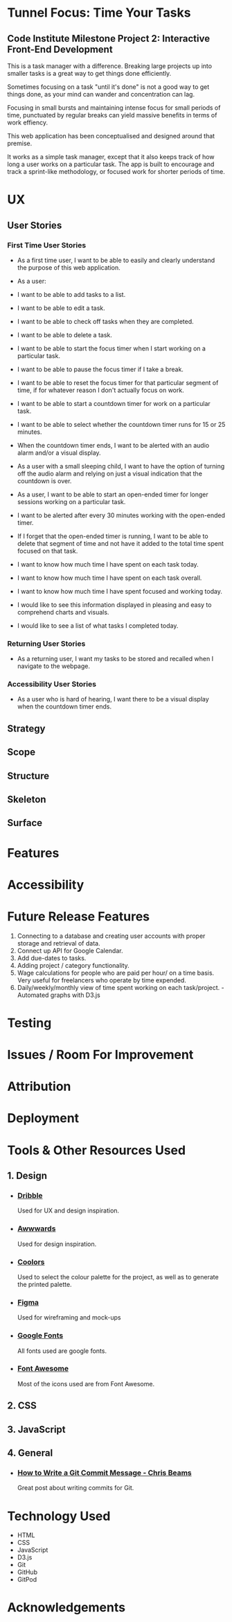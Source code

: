 # Tunnel Focus: Time Your Tasks
## Code Institute Milestone Project 2: Interactive Front-End Development

This is a task manager with a difference. 
Breaking large projects up into smaller tasks is a great way to get things done efficiently. 

Sometimes focusing on a task "until it's done" is not a good way to get things done, as your mind can wander and concentration can lag.

Focusing in small bursts and maintaining intense focus for small periods of time, punctuated by regular breaks can yield massive benefits in terms of work effiency.

This web application has been conceptualised and designed around that premise. 

It works as a simple task manager, except that it also keeps track of how long a user works on a particular task. The app is built to encourage and track a sprint-like methodology, or focused work for 
shorter periods of time. 

# UX

## User Stories 

### First Time User Stories

- As a first time user, I want to be able to easily and clearly understand the purpose of this web application.

- As a user:
- I want to be able to add tasks to a list.
- I want to be able to edit a task.
- I want to be able to check off tasks when they are completed.
- I want to be able to delete a task.

- I want to be able to start the focus timer when I start working on a particular task.
- I want to be able to pause the focus timer if I take a break. 
- I want to be able to reset the focus timer for that particular segment of time, if for whatever reason I don't actually focus on work.

- I want to be able to start a countdown timer for work on a particular task.
- I want to be able to select whether the countdown timer runs for 15 or 25 minutes.
- When the countdown timer ends, I want to be alerted with an audio alarm and/or a visual display. 
- As a user with a small sleeping child, I want to have the option of turning off the audio alarm and relying on just 
a visual indication that the countdown is over.

- As a user, I want to be able to start an open-ended timer for longer sessions working on a particular task.
- I want to be alerted after every 30 minutes working with the open-ended timer.
- If I forget that the open-ended timer is running, I want to be able to delete that segment of time and not have it added to the total
time spent focused on that task.  

- I want to know how much time I have spent on each task today.
- I want to know how much time I have spent on each task overall. 
- I want to know how much time I have spent focused and working today.
- I would like to see this information displayed in pleasing and easy to comprehend charts and visuals.
- I would like to see a list of what tasks I completed today.

### Returning User Stories

- As a returning user, I want my tasks to be stored and recalled when I navigate to the webpage.

### Accessibility User Stories
- As a user who is hard of hearing, I want there to be a visual display when the countdown timer ends. 

## Strategy

## Scope

## Structure

## Skeleton

## Surface

# Features

# Accessibility

# Future Release Features

1. Connecting to a database and creating user accounts with proper storage and retrieval of data. 
2. Connect up API for Google Calendar. 
3. Add due-dates to tasks. 
4. Adding project / category functionality. 
5. Wage calculations for people who are paid per hour/ on a time basis. Very useful for freelancers who operate by time expended.
6. Daily/weekly/monthly view of time spent working on each task/project. - Automated graphs with D3.js

# Testing

# Issues / Room For Improvement

# Attribution

# Deployment

# Tools & Other Resources Used 

## 1. Design 

- ### **[Dribble](https://dribbble.com/)**

    Used for UX and design inspiration.


- ### **[Awwwards](https://www.awwwards.com/)**

    Used for design inspiration.

- ### **[Coolors](https://coolors.co/)**
    Used to select the colour palette for the project, as well as to generate the printed palette.

- ### **[Figma](https://www.figma.com/)**
    Used for wireframing and mock-ups

- ### **[Google Fonts]()**
    All fonts used are google fonts.

- ### **[Font Awesome]()**
    Most of the icons used are from Font Awesome.

## 2. CSS

## 3. JavaScript

## 4. General

- ### **[How to Write a Git Commit Message - Chris Beams](https://chris.beams.io/posts/git-commit/)**
    Great post about writing commits for Git.

# Technology Used

- HTML
- CSS
- JavaScript
- D3.js
- Git 
- GitHub
- GitPod

# Acknowledgements